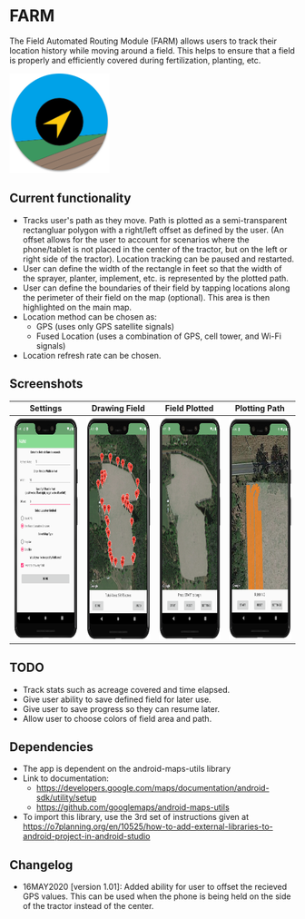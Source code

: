 # FARM
The Field Automated Routing Module (FARM) allows users to track their location history while moving around a field. This helps to ensure that a field is properly and efficiently covered during fertilization, planting, etc.

<img src="./images/logo.png" width="176" height="176">

## Current functionality
* Tracks user's path as they move. Path is plotted as a semi-transparent rectangluar polygon with a right/left offset as defined by the user. (An offset allows for the user to account for scenarios where the phone/tablet is not placed in the center of the tractor, but on the left or right side of the tractor). Location tracking can be paused and restarted.
* User can define the width of the rectangle in feet so that the width of the sprayer, planter, implement, etc. is represented by the plotted path.
* User can define the boundaries of their field by tapping locations along the perimeter of their field on the map (optional). This area is then highlighted on the main map.
* Location method can be chosen as:
    * GPS (uses only GPS satellite signals)
    * Fused Location (uses a combination of GPS, cell tower, and Wi-Fi signals)
* Location refresh rate can be chosen.
## Screenshots
Settings            | Drawing Field     | Field Plotted     | Plotting Path     |
:------------------:|:-----------------:|:-----------------:|:------------------:
<img src="./images/settings.png" width="189" height="393"> | <img src="./images/drawField.png" width="189" height="393"> | <img src="./images/Ready.png" width="189" height="393"> | <img src="./images/Path.png" width="189" height="393">
## TODO
* Track stats such as acreage covered and time elapsed.
* Give user ability to save defined field for later use.
* Give user to save progress so they can resume later.
* Allow user to choose colors of field area and path.
## Dependencies
* The app is dependent on the android-maps-utils library
* Link to documentation: 
    * https://developers.google.com/maps/documentation/android-sdk/utility/setup
    * https://github.com/googlemaps/android-maps-utils
* To import this library, use the 3rd set of instructions given at https://o7planning.org/en/10525/how-to-add-external-libraries-to-android-project-in-android-studio
## Changelog
* 16MAY2020 [version 1.01]: Added ability for user to offset the recieved GPS values. This can be used when the phone is being held on the side of the tractor instead of the center.
